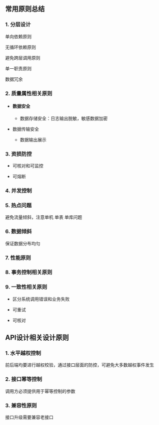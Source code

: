 ## 常用原则总结

### 1. 分层设计

单向依赖原则

无循环依赖原则

避免跨层调用原则

单一职责原则

数据冗余

### 2. 质量属性相关原则

- #### 数据安全

  - 数据存储安全：日志输出脱敏，敏感数据加密
- 数据传输安全
  
  - 数据输出展示

### 3. 资损防控

   - 可核对和可监控

   - 可熔断

### 4. 并发控制

### 5. 热点问题

   避免流量倾斜，注意单机 单表 单库问题

### 6. 数据倾斜

   保证数据分布均匀

### 7. 性能原则

### 8. 事务控制相关原则

### 9. 一致性相关原则

   - 区分系统调用错误和业务失败

   - 可重试

   - 可核对

## API设计相关设计原则

### 1. 水平越权控制

   前后端均要进行越权校验，通过接口层面的防控，可避免大多数越权事件发生

### 2. 接口幂等控制

   调用方必须提供用于幂等控制的参数

### 3. 兼容性原则

   接口升级需要兼容老接口